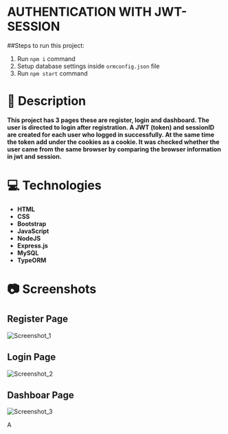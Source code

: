 # AUTHENTICATION WITH JWT-SESSION

##Steps to run this project:

1. Run `npm i` command
2. Setup database settings inside `ormconfig.json` file
3. Run `npm start` command



 #  :memo: Description

**This project has 3 pages these are register, login and dashboard. The user is directed to login after registration. A JWT (token) and sessionID are created for each user who logged in successfully. At the same time the token add under the cookies as a cookie. It was checked whether the user came from the same browser by comparing the browser information in jwt and session.** 

# :computer: Technologies

* **HTML**
* **CSS**
* **Bootstrap**
* **JavaScript**
* **NodeJS**
* **Express.js**
* **MySQL**
* **TypeORM**


# :camera:  Screenshots

## Register Page 

![Screenshot_1](https://user-images.githubusercontent.com/59343235/149677459-6717e196-be0f-4e04-9579-486c14f9d467.png)

## Login Page
 
![Screenshot_2](https://user-images.githubusercontent.com/59343235/149677547-841b3051-ea70-4bdd-87a4-b1a4144a7ec5.png)

## Dashboar Page
![Screenshot_3](https://user-images.githubusercontent.com/59343235/149677567-da6ba836-bd79-4db0-a8c8-ba0424fa5c45.png)

A